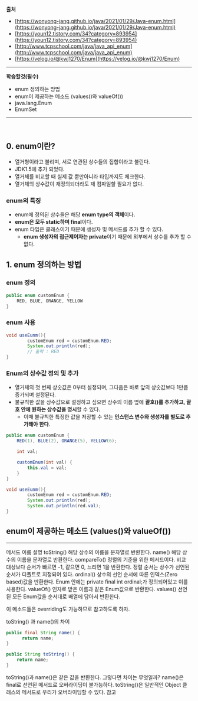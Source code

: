 **출처**
- [https://wonyong-jang.github.io/java/2021/01/29/Java-enum.html](https://wonyong-jang.github.io/java/2021/01/29/Java-enum.html)
- [https://youn12.tistory.com/34?category=893954](https://youn12.tistory.com/34?category=893954)
- [http://www.tcpschool.com/java/java_api_enum](http://www.tcpschool.com/java/java_api_enum)
- [https://velog.io/@kwj1270/Enum](https://velog.io/@kwj1270/Enum)

---

**학습할것(필수)**

- enum 정의하는 방법
- enum이 제공하는 메소드 (values()와 valueOf())
- java.lang.Enum
- EnumSet

---
<br>

## 0. enum이란?
- 열거형이라고 불리며, 서로 연관된 상수들의 집합이라고 불린다.
- JDK1.5에 추가 되었다.
- 열거체를 비교할 때 실제 값 뿐만아니라 타입까지도 체크한다.
- 열거체의 상수값이 재정의되더라도 재 컴파일할 필요가 없다.

### enum의 특징
- enum에 정의된 상수들은 해당 **enum type의 객체**이다.
- **enum은 모두 static하며 final**이다.
- enum 타입은 클래스이기 때문에 생성자 및 메서드를 추가 할 수 있다.
  - **enum 생성자의 접근제어자는 private**이기 때문에 외부에서 상수를 추가 할 수 없다.

## 1. enum 정의하는 방법

### enum 정의

```java
public enum customEnum {
    RED, BLUE, ORANGE, YELLOW
}
```

### enum 사용

```java
void useEunm(){
        customEnum red = customEnum.RED;
        System.out.println(red);
        // 출력 : RED
}
```
### Enum의 상수값 정의 및 추가
- 열거체의 첫 번째 상숫값은 0부터 설정되며, 그다음은 바로 앞의 상숫값보다 1만큼 증가되며 설정된다.
- 불규칙한 값을 상수값으로 설정하고 싶으면 상수의 이름 옆에 **괄호()를 추가하고, 괄호 안에 원하는 상수값을 명시**할 수 있다.
  - 이때 불규칙한 특정한 값을 저장할 수 있는 **인스턴스 변수와 생성자를 별도로 추가해야 한다**.

```java
public enum customEnum {
    RED(1), BLUE(2), ORANGE(5), YELLOW(6);

    int val;

    customEnum(int val) {
        this.val = val;
    }
}
```
```java
void useEunm(){
        customEnum red = customEnum.RED;
        System.out.println(red);
        System.out.println(red.val);
}
```

## enum이 제공하는 메소드 (values()와 valueOf())

---

메서드 이름	설명
toString()	해당 상수의 이름을 문자열로 반환한다.
name()	해당 상수의 이름을 문자열로 반환한다.
compareTo()	정렬의 기준을 위한 메서드이다.
비교 대상보다 순서가 빠르면 -1, 같으면 0, 느리면 1을 반환한다.
정렬 순서는 상수가 선언된 순서가 디폴트로 지정되어 있다.
ordinal()	상수의 선언 순서에 따른 인덱스(Zero based)값을 반환한다.
Enum 안에는 private final int ordinal;가 정의되어있고 이를 사용한다.
valueOf()	인자로 받은 이름과 같은 Enum값으로 반환한다.
values()	선언된 모든 Enum값을 순서대로 배열에 담아서 반환한다.

이 메소드들은 overriding도 가능하므로 참고하도록 하자.

toString() 과 name()의 차이
```java
public final String name() {
      return name;
}

public String toString() {
    return name;
}
```
toString()과 name()은 같은 값을 반환한다.
그렇다면 차이는 무엇일까?
name()은 final로 선언된 메서드로 오버라이딩이 불가능하다.
toString()은 일반적인 Object 클래스의 메서드로 우리가 오버라이딩할 수 있다.
참고
